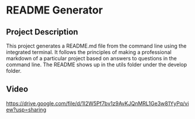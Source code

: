 # README Generator

## Project Description

This project generates a README.md file from the command line using the integrated terminal. It follows the principles of making a professional markdown of a particular project based on answers to questions in the command line. The README shows up in the utils folder under the develop folder.

## Video

https://drive.google.com/file/d/1I2W5Pf7bv1z9AvKJQnMRL1Ge3w81YyPq/view?usp=sharing